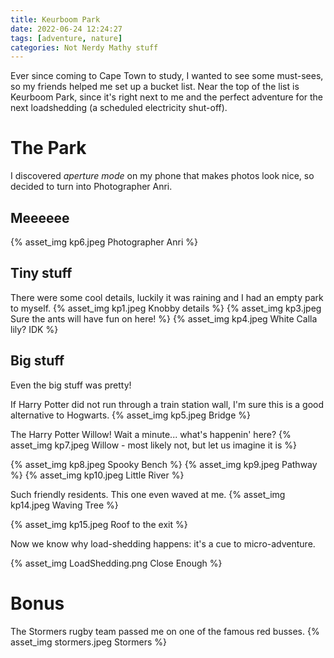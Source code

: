 ```yaml
---
title: Keurboom Park
date: 2022-06-24 12:24:27
tags: [adventure, nature]
categories: Not Nerdy Mathy stuff
---
```


Ever since coming to Cape Town to study, I wanted to see some must-sees, so my friends helped me set up a bucket list. Near the top of the list is Keurboom Park, since it's right next to me and the perfect adventure for the next loadshedding (a scheduled electricity shut-off).

<!--more-->

# The Park

I discovered _aperture mode_ on my phone that makes photos look nice, so decided to turn into Photographer Anri.

## Meeeeee

{% asset_img kp6.jpeg Photographer Anri %}

## Tiny stuff
There were some cool details, luckily it was raining and I had an empty park to myself.
{% asset_img kp1.jpeg Knobby details %}
{% asset_img kp3.jpeg Sure the ants will have fun on here! %}
{% asset_img kp4.jpeg White Calla lily? IDK %}

## Big stuff
Even the big stuff was pretty!

If Harry Potter did not run through a train station wall, I'm sure this is a good alternative to Hogwarts.
{% asset_img kp5.jpeg Bridge %}

The Harry Potter Willow! Wait a minute... what's happenin' here?
{% asset_img kp7.jpeg Willow - most likely not, but let us imagine it is %}

{% asset_img kp8.jpeg Spooky Bench %}
{% asset_img kp9.jpeg Pathway %}
{% asset_img kp10.jpeg Little River %}

Such friendly residents. This one even waved at me.
{% asset_img kp14.jpeg Waving Tree %}

{% asset_img kp15.jpeg Roof to the exit %}

Now we know why load-shedding happens: it's a cue to micro-adventure.

{% asset_img LoadShedding.png Close Enough %}


# Bonus

The Stormers rugby team passed me on one of the famous red busses.
{% asset_img stormers.jpeg Stormers %}


